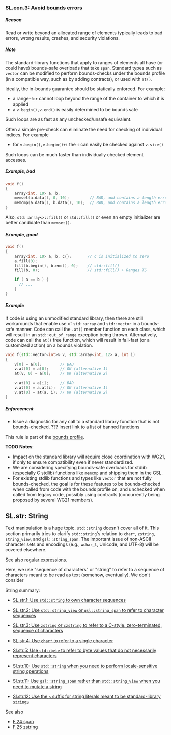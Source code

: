 ### <a name="Rsl-bounds"></a>SL.con.3: Avoid bounds errors

##### Reason

Read or write beyond an allocated range of elements typically leads to bad errors, wrong results, crashes, and security violations.

##### Note

The standard-library functions that apply to ranges of elements all have (or could have) bounds-safe overloads that take `span`.
Standard types such as `vector` can be modified to perform bounds-checks under the bounds profile (in a compatible way, such as by adding contracts), or used with `at()`.

Ideally, the in-bounds guarantee should be statically enforced.
For example:

* a range-`for` cannot loop beyond the range of the container to which it is applied
* a `v.begin(),v.end()` is easily determined to be bounds safe

Such loops are as fast as any unchecked/unsafe equivalent.

Often a simple pre-check can eliminate the need for checking of individual indices.
For example

* for `v.begin(),v.begin()+i` the `i` can easily be checked against `v.size()`

Such loops can be much faster than individually checked element accesses.

##### Example, bad

```cpp
void f()
{
    array<int, 10> a, b;
    memset(a.data(), 0, 10);         // BAD, and contains a length error (length = 10 * sizeof(int))
    memcmp(a.data(), b.data(), 10);  // BAD, and contains a length error (length = 10 * sizeof(int))
}

```
Also, `std::array<>::fill()` or `std::fill()` or even an empty initializer are better candidate than `memset()`.

##### Example, good

```cpp
void f()
{
    array<int, 10> a, b, c{};       // c is initialized to zero
    a.fill(0);
    fill(b.begin(), b.end(), 0);    // std::fill()
    fill(b, 0);                     // std::fill() + Ranges TS

    if ( a == b ) {
      // ...
    }
}

```
##### Example

If code is using an unmodified standard library, then there are still workarounds that enable use of `std::array` and `std::vector` in a bounds-safe manner. Code can call the `.at()` member function on each class, which will result in an `std::out_of_range` exception being thrown. Alternatively, code can call the `at()` free function, which will result in fail-fast (or a customized action) on a bounds violation.

```cpp
void f(std::vector<int>& v, std::array<int, 12> a, int i)
{
    v[0] = a[0];        // BAD
    v.at(0) = a[0];     // OK (alternative 1)
    at(v, 0) = a[0];    // OK (alternative 2)

    v.at(0) = a[i];     // BAD
    v.at(0) = a.at(i);  // OK (alternative 1)
    v.at(0) = at(a, i); // OK (alternative 2)
}

```
##### Enforcement

* Issue a diagnostic for any call to a standard library function that is not bounds-checked.
??? insert link to a list of banned functions

This rule is part of the [bounds profile](I-22-Profiles.md#SS-bounds).

**TODO Notes**:

* Impact on the standard library will require close coordination with WG21, if only to ensure compatibility even if never standardized.
* We are considering specifying bounds-safe overloads for stdlib (especially C stdlib) functions like `memcmp` and shipping them in the GSL.
* For existing stdlib functions and types like `vector` that are not fully bounds-checked, the goal is for these features to be bounds-checked when called from code with the bounds profile on, and unchecked when called from legacy code, possibly using contracts (concurrently being proposed by several WG21 members).



## <a name="SS-string"></a>SL.str: String

Text manipulation is a huge topic.
`std::string` doesn't cover all of it.
This section primarily tries to clarify `std::string`'s relation to `char*`, `zstring`, `string_view`, and `gsl::string_span`.
The important issue of non-ASCII character sets and encodings (e.g., `wchar_t`, Unicode, and UTF-8) will be covered elsewhere.

See also [regular expressions](I-18-The%20Standard%20Library-SL.io.050.md#SS-regex).

Here, we use "sequence of characters" or "string" to refer to a sequence of characters meant to be read as text (somehow, eventually).
We don't consider 

String summary:

* [SL.str.1: Use `std::string` to own character sequences](I-18-The%20Standard%20Library-SL.str.001.md#Rstr-string)
* [SL.str.2: Use `std::string_view` or `gsl::string_span` to refer to character sequences](I-18-The%20Standard%20Library-SL.str.002.md#Rstr-view)
* [SL.str.3: Use `zstring` or `czstring` to refer to a C-style, zero-terminated, sequence of characters](I-18-The%20Standard%20Library-SL.str.003.md#Rstr-zstring)
* [SL.str.4: Use `char*` to refer to a single character](I-18-The%20Standard%20Library-SL.str.004.md#Rstr-char*)
* [Sl.str.5: Use `std::byte` to refer to byte values that do not necessarily represent characters](I-18-The%20Standard%20Library-Sl.str.005.md#Rstr-byte)

* [Sl.str.10: Use `std::string` when you need to perform locale-sensitive string operations](I-18-The%20Standard%20Library-Sl.str.010.md#Rstr-locale)
* [Sl.str.11: Use `gsl::string_span` rather than `std::string_view` when you need to mutate a string](I-18-The%20Standard%20Library-Sl.str.011.md#Rstr-span)
* [Sl.str.12: Use the `s` suffix for string literals meant to be standard-library `string`s](I-18-The%20Standard%20Library-Sl.str.012.md#Rstr-s)

See also

* [F.24 span](I-05-Functions-F.024.md#Rf-range)
* [F.25 zstring](I-05-Functions-F.025.md#Rf-zstring)


